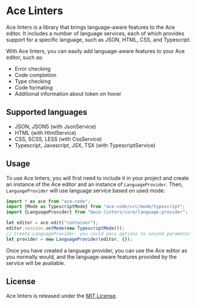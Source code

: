 # Ace Linters

Ace linters is a library that brings language-aware features to the Ace editor. It includes a number of language services, each of which provides support for a specific language, such as JSON, HTML, CSS, and Typescript.

With Ace linters, you can easily add language-aware features to your Ace editor, such as:
- Error checking
- Code completion
- Type checking
- Code formating
- Additional information about token on hover

## Supported languages

- JSON, JSON5 (with JsonService)
- HTML (with HtmlService)
- CSS, SCSS, LESS (with CssService)
- Typescript, Javascript, JSX, TSX (with TypescriptService)

## Usage

To use Ace linters, you will first need to include it in your project and create an instance of the Ace editor and an instance of `LanguageProvider`. Then, `LanguageProvider` will use language service based on used mode:

```javascript
import * as ace from "ace-code";
import {Mode as TypescriptMode} from "ace-code/src/mode/typescript";
import {LanguageProvider} from "@ace-linters/core/language-provider";

let editor = ace.edit("container");
editor.session.setMode(new TypescriptMode());
// Create LanguageProvider, you could pass options to second parameter 
let provider = new LanguageProvider(editor, {});
``` 

Once you have created a language provider, you can use the Ace editor as you normally would, and the language-aware features provided by the service will be available.

## License
Ace linters is released under the [MIT License](https://opensource.org/licenses/MIT).
